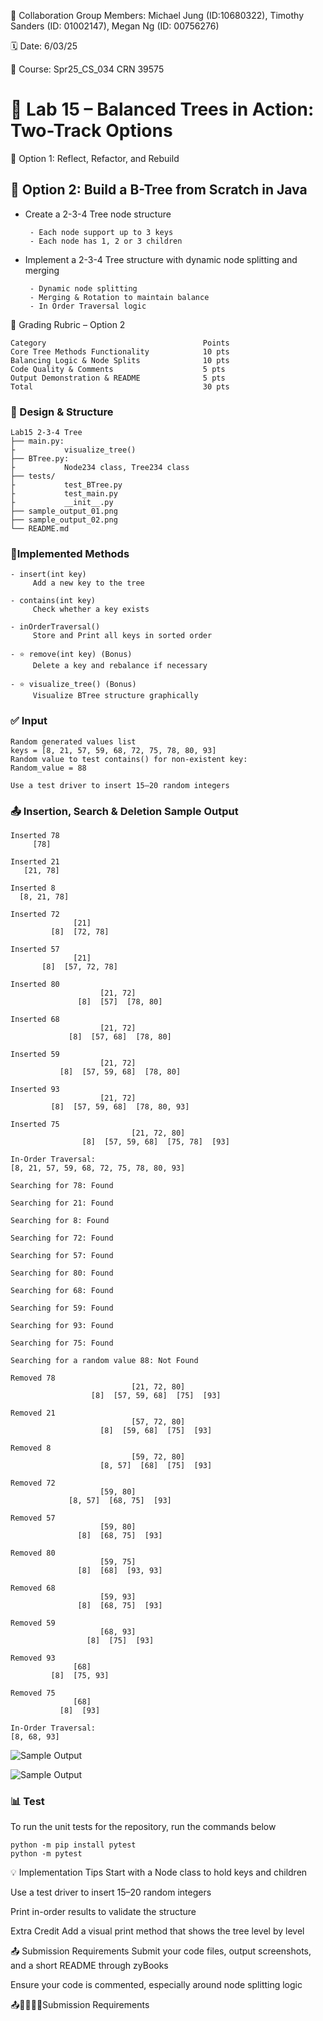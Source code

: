💬 Collaboration Group Members: Michael Jung (ID:10680322), Timothy Sanders (ID: 01002147), Megan Ng (ID: 00756276)

🗓 Date: 6/03/25

📌 Course: Spr25_CS_034 CRN 39575

# 🌳 Lab 15 – Balanced Trees in Action: Two-Track Options

🔧 Option 1: Reflect, Refactor, and Rebuild

## 🧪 Option 2: Build a B-Tree from Scratch in Java

- Create a 2-3-4 Tree node structure
  
       - Each node support up to 3 keys
       - Each node has 1, 2 or 3 children
- Implement a 2-3-4 Tree structure with dynamic node splitting and merging
  
       - Dynamic node splitting
       - Merging & Rotation to maintain balance
       - In Order Traversal logic


🧾 Grading Rubric – Option 2
```
Category	                               Points
Core Tree Methods Functionality	           10 pts
Balancing Logic & Node Splits	           10 pts
Code Quality & Comments	                   5 pts
Output Demonstration & README	           5 pts
Total	                                   30 pts
```
### 🧠 Design & Structure
```
Lab15 2-3-4 Tree
├── main.py:
├           visualize_tree()
├── BTree.py: 
├           Node234 class, Tree234 class
├── tests/
├           test_BTree.py
├           test_main.py
├           __init__.py  
├── sample_output_01.png
├── sample_output_02.png
└── README.md
```
### 🔨Implemented Methods
```
- insert(int key)
     Add a new key to the tree

- contains(int key)
     Check whether a key exists

- inOrderTraversal()
     Store and Print all keys in sorted order

- ⭐ remove(int key) (Bonus)
     Delete a key and rebalance if necessary

- ⭐ visualize_tree() (Bonus)
     Visualize BTree structure graphically
```
### ✅ Input
```
Random generated values list
keys = [8, 21, 57, 59, 68, 72, 75, 78, 80, 93]
Random value to test contains() for non-existent key:
Random_value = 88
```
```
Use a test driver to insert 15–20 random integers
```

### 📤 Insertion, Search & Deletion Sample Output
```
Inserted 78
     [78]

Inserted 21
   [21, 78]

Inserted 8
  [8, 21, 78]

Inserted 72
              [21]
         [8]  [72, 78]

Inserted 57
              [21]
       [8]  [57, 72, 78]

Inserted 80
                    [21, 72]
               [8]  [57]  [78, 80]

Inserted 68
                    [21, 72]
             [8]  [57, 68]  [78, 80]

Inserted 59
                    [21, 72]
           [8]  [57, 59, 68]  [78, 80]

Inserted 93
                    [21, 72]
         [8]  [57, 59, 68]  [78, 80, 93]

Inserted 75
                           [21, 72, 80]
                [8]  [57, 59, 68]  [75, 78]  [93]

In-Order Traversal:
[8, 21, 57, 59, 68, 72, 75, 78, 80, 93]

Searching for 78: Found

Searching for 21: Found

Searching for 8: Found

Searching for 72: Found

Searching for 57: Found

Searching for 80: Found

Searching for 68: Found

Searching for 59: Found

Searching for 93: Found

Searching for 75: Found

Searching for a random value 88: Not Found

Removed 78
                           [21, 72, 80]
                  [8]  [57, 59, 68]  [75]  [93]

Removed 21
                           [57, 72, 80]
                    [8]  [59, 68]  [75]  [93]

Removed 8
                           [59, 72, 80]
                    [8, 57]  [68]  [75]  [93]

Removed 72
                    [59, 80]
             [8, 57]  [68, 75]  [93]

Removed 57
                    [59, 80]
               [8]  [68, 75]  [93]

Removed 80
                    [59, 75]
               [8]  [68]  [93, 93]

Removed 68
                    [59, 93]
               [8]  [68, 75]  [93]

Removed 59
                    [68, 93]
                 [8]  [75]  [93]

Removed 93
              [68]
         [8]  [75, 93]

Removed 75
              [68]
           [8]  [93]

In-Order Traversal:
[8, 68, 93]
```
![Sample Output](sample_output_01.png)

![Sample Output](sample_output_02.png)

### 📊 Test
To run the unit tests for the repository, run the commands below
```
python -m pip install pytest
python -m pytest
```

💡 Implementation Tips
Start with a Node class to hold keys and children

Use a test driver to insert 15–20 random integers

Print in-order results to validate the structure

 Extra Credit
Add a visual print method that shows the tree level by level

📤 Submission Requirements
Submit your code files, output screenshots, and a short README through zyBooks

Ensure your code is commented, especially around node splitting logic

📤🧾✅✅✅Submission Requirements


